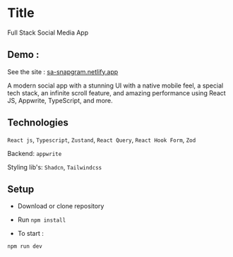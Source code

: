 # Title

Full Stack Social Media App

## Demo :

See the site : [sa-snapgram.netlify.app](https://sa-snapgram.netlify.app)

A modern social app with a stunning UI with a native mobile feel, a special tech stack, an infinite scroll feature, and amazing performance using React JS, Appwrite, TypeScript, and more.

## Technologies

`React js`, `Typescript`, `Zustand`, `React Query`, `React Hook Form`, `Zod`

Backend: `appwrite`

Styling lib's: `Shadcn`, `Tailwindcss`

## Setup

- Download or clone repository
- Run `npm install`

- To start :
```js
npm run dev
```

